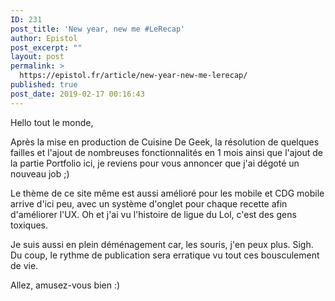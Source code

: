 ```yaml
---
ID: 231
post_title: 'New year, new me #LeRecap'
author: Epistol
post_excerpt: ""
layout: post
permalink: >
  https://epistol.fr/article/new-year-new-me-lerecap/
published: true
post_date: 2019-02-17 00:16:43
---
```

<!-- wp:paragraph -->
<p>Hello tout le monde, </p>
<!-- /wp:paragraph -->

<!-- wp:paragraph -->
<p>Après la mise en production de Cuisine De Geek, la résolution de quelques failles et l'ajout de nombreuses fonctionnalités en 1 mois ainsi que l'ajout de la partie Portfolio ici, je reviens pour vous annoncer que j'ai dégoté un nouveau job ;)</p>
<!-- /wp:paragraph -->

<!-- wp:paragraph -->
<p>Le thème de ce site même est aussi amélioré pour les mobile et CDG mobile arrive d'ici peu, avec un système d'onglet pour chaque recette afin d'améliorer l'UX. Oh et j'ai vu l'histoire de ligue du Lol, c'est des gens toxiques.</p>
<!-- /wp:paragraph -->

<!-- wp:paragraph -->
<p>Je suis aussi en plein déménagement car, les souris, j'en peux plus. Sigh. Du coup, le rythme de publication sera erratique vu tout ces bousculement de vie.</p>
<!-- /wp:paragraph -->

<!-- wp:paragraph -->
<p>Allez, amusez-vous bien :)</p>
<!-- /wp:paragraph -->

<!-- wp:paragraph -->
<p></p>
<!-- /wp:paragraph -->